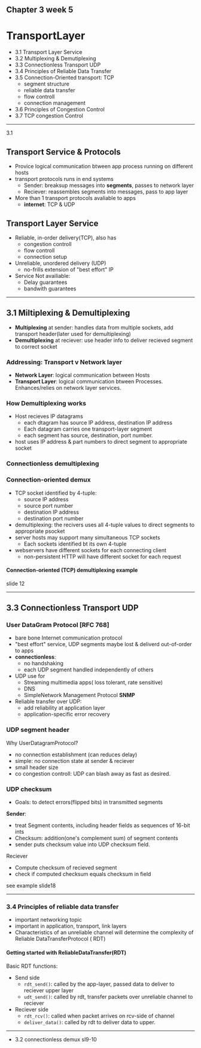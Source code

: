 ## Chapter 3 week 5

# TransportLayer

- 3.1 Transport Layer Service
- 3.2 Multiplexing & Demutiplexing
- 3.3 Connectionless Transport UDP
- 3.4 Principles of Reliable Data Transfer
- 3.5 Connection-Oriented transport: TCP
  - segment structure
  - reliable data transfer
  - flow controll
  - connection management
- 3.6 Principles of Congestion Control
- 3.7 TCP congestion Control

---

3.1

## Transport Service & Protocols

- Provice logical communication btween app process running on different hosts
- transport protocols runs in end systems
  - Sender: breaksup messages into **segments**, passes to network layer
  - Reciever: reassembles segments into messages, pass to app layer
- More than 1 transport protocols avaliable to apps
  - **internet**: TCP & UDP

## Transport Layer Service

- Reliable, in-order delivery(TCP), also has
  - congestion controll
  - flow controll
  - connection setup
- Unreliable, unordered delivery (UDP)
  - no-frills extension of "best effort" IP
- Service Not availiable:
  - Delay guarantees
  - bandwith guarantees

---

## 3.1 Miltiplexing & Demultiplexing

- **Multiplexing** at sender: handles data from multiple sockets, add transport header(later used for demultiplexing)
- **Demultiplexing** at reciever: use header info to deliver recieved segment to correct socket

### Addressing: Transport v Network layer

- **Network Layer**: logical communication between Hosts
- **Transport Layer**: logical communication btween Processes. Enhances/relies on network layer services.

### How Demultiplexing works

- Host recieves IP datagrams
  - each dtagram has source IP address, destination IP address
  - Each datagram carries one transport-layer segment
  - each segment has source, destination, port number.
- host uses IP address & part numbers to direct segment to appropriate socket

### Connectionless demultiplexing

### Connection-oriented demux

- TCP socket identified by 4-tuple:
  - source IP address
  - source port number
  - destination IP address
  - destination port number
- demultiplexing: the recivers uses all 4-tuple values to direct segments to appropriate psocket
- server hosts may support many simultaneous TCP sockets
  - Each sockets identified bt its own 4-tuple
- webservers have different sockets for each connecting client
  - non-persistent HTTP will have different socket for each request

#### Connection-oriented (TCP) demultiplexing example

slide 12

--- 

## 3.3 Connectionless Transport UDP

### User DataGram Protocol [RFC 768]

- bare bone Internet communication protocol
- "best effort" service, UDP segments maybe lost & deliverd out-of-order to apps
- **connectionless**:
  - no handshaking
  - each UDP segment handled independently of others
- UDP use for
  - Streaming multimedia apps( loss tolerant, rate sensitive)
  - DNS
  - SimpleNetwork Management Protocol **SNMP**
- Reliable transfer over UDP:
  - add reliability at application layer
  - application-specific error recovery

### UDP segment header

Why UserDatagramProtocol?

- no connection establishment (can reduces delay)
- simple: no connection state at sender & reciever
- small header size
- co congestion controll: UDP can blash away as fast as desired.

### UDP checksum

- Goals: to detect errors(flipped bits) in transmitted segments

**Sender**:

- treat Segment contents, including header fields as sequences of 16-bit ints
- Checksum: addition(one's complement sum) of segment contents
- sender puts checksum value into UDP checksum field.

Reciever

- Compute checksum of recieved segment
- check if computed checksum equals checksum in field

see example slide18

---

### 3.4 Principles of reliable data transfer

- important networking topic
- important in application, transport, link layers
- Characteristics of an unreliable channel will determine the complexity of Reliable DataTransferProtocol ( RDT)

#### Getting started with ReliableDataTransfer(RDT)

Basic RDT functions:

- Send side
  - `rdt_send()`: called by the app-layer, passed data to deliver to reciever upper layer
  - `udt_send()`: called by rdt, transfer packets over unreliable channel to reciever
- Reciever side
  - `rdt_rcv()`: called when packet arrives on rcv-side of channel
  - `deliver_data()`: called by rdt to deliver data to upper.




---

- 3.2 connectionless demux sl9-10
